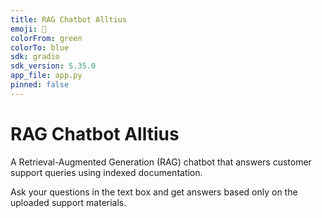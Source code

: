 ```yaml
---
title: RAG Chatbot Alltius
emoji: 💬
colorFrom: green
colorTo: blue
sdk: gradio
sdk_version: 5.35.0
app_file: app.py
pinned: false
---
```


# RAG Chatbot Alltius

A Retrieval-Augmented Generation (RAG) chatbot that answers customer support queries using indexed documentation.

Ask your questions in the text box and get answers based only on the uploaded support materials.